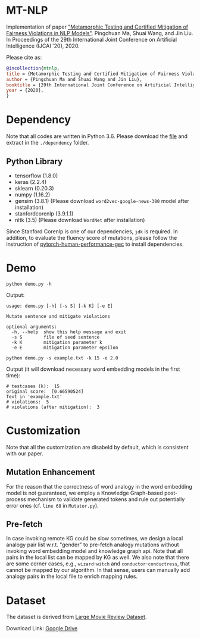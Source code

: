 # MT-NLP

Implementation of paper ["Metamorphic Testing and Certified Mitigation of Fairness Violations in NLP Models"](https://placeholder). Pingchuan Ma, Shuai Wang, and Jin Liu. In Proceedings of the 29th International Joint Conference on Artificial Intelligence (IJCAI '20), 2020.

Please cite as:

```bibtex
@incollection{mtnlp,
title = {Metamorphic Testing and Certified Mitigation of Fairness Violations in NLP Models},
author = {Pingchuan Ma and Shuai Wang and Jin Liu},
booktitle = {29th International Joint Conference on Artificial Intelligence},
year = {2020},
}
```

# Dependency

Note that all codes are written in Python 3.6. Please download the [file](https://drive.google.com/file/d/1nNzFkDw2CQGq9EFIjnuWMDdisb0IYGFn/view?usp=sharing) and extract in the `./dependency` folder.

## Python Library

- tensorflow (1.8.0)
- keras (2.2.4)
- sklearn (0.20.3)
- numpy (1.16.2)
- gensim (3.8.1) (Please download `word2vec-google-news-300` model after installation)
- stanfordcorenlp (3.9.1.1)
- nltk (3.5) (Please download `WordNet` after installation)

Since Stanford Corenlp is one of our dependencies, `jdk` is required.
In addition, to evaluate the fluency score of mutations, please follow the instruction of [pytorch-human-performance-gec](https://github.com/rgcottrell/pytorch-human-performance-gec) to install dependencies.

# Demo

```
python demo.py -h
```

Output:
```
usage: demo.py [-h] [-s S] [-k K] [-e E]

Mutate sentence and mitigate violations

optional arguments:
  -h, --help  show this help message and exit
  -s S        file of seed sentence
  -k K        mitigation parameter k
  -e E        mitigation parameter epsilon
```

```
python demo.py -s example.txt -k 15 -e 2.0
```

Output (it will download necessary word embedding models in the first time):
```
# testcases (k):  15
original score:  [0.66590524]
Text in 'example.txt'
# violations:  5
# violations (after mitigation):  3
```

# Customization

Note that all the customization are disabeld by default, which is consistent with our paper.

## Mutation Enhancement

For the reason that the correctness of word analogy in the word embedding model is not guaranteed, we employ a Knowledge Graph-based post-process mechanism to validate generated tokens and rule out potentially error ones (cf. `line 68` in `Mutator.py`).

## Pre-fetch

In case invoking remote KG could be slow sometimes, we design a local analogy pair list w.r.t. "gender" to pre-fetch analogy mutations without invoking word embedding model and knowledge graph api. Note that all pairs in the local list can be mapped by KG as well. We also note that there are some corner cases, e.g., `wizard`-`witch` and `conductor`-`conductress`, that cannot be mapped by our algorithm. In that sense, users can manually add analogy pairs in the local file to enrich mapping rules.

# Dataset

The dataset is derived from [Large Movie Review Dataset](https://ai.stanford.edu/~amaas/data/sentiment/).

Download Link: [Google Drive](https://drive.google.com/file/d/1yya4l3Um6bF84gqCyeRLjsOt4Qw-6TNl/view?usp=sharing)